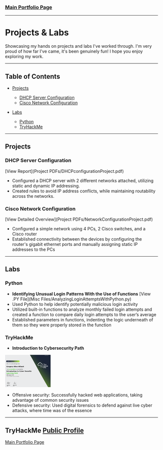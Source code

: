 ### [Main Portfolio Page](index.md) 

---
# Projects & Labs

Showcasing my hands on projects and labs I've worked through. I'm very proud of how far I've came, it's been genuinely fun! I hope you enjoy exploring my work. 

---

## Table of Contents
- [Projects](#projects)
  - [DHCP Server Configuration](#dhcp-server-configuration)
  - [Cisco Network Configuration](#cisco-network-configuration)

- [Labs](#labs)
  - [Python](#python)
  - [TryHackMe](#tryhackme)

---

## Projects
### DHCP Server Configuration
[View Report](Project PDFs/DHCPconfigurationProject.pdf)
- Configured a DHCP server with 2 different networks attached, utilizing static and dynamic IP addressing.
- Created rules to avoid IP address conflicts, while maintaining routability across the networks.

### Cisco Network Configuration 
[View Detailed Overview](Project PDFs/NetworkConfigurationProject.pdf) <!-- Consider changing wording from diagram to report depending on what I'm showcasing -->
   - Configured a simple network using 4 PCs, 2 Cisco switches, and a Cisco router
   - Established connectivity between the devices by configuring the router's gigabit ethernet ports and manually assigning static IP addresses to the PCs 

---

## Labs

### Python 
   - **Identifying Unusual Login Patterns With the Use of Functions**
 [View .PY File](Misc Files/AnalyzingLoginAttemptsWithPython.py)
 - Used Python to help identify potentially malicious login activity
 - Utilized built-in functions to analyze monthly failed login attempts and created a function to compare daily login attempts to the user’s average
 - Established parameters in functions, indenting the logic underneath of them so they were properly stored in the function

### TryHackMe
   - **Introduction to Cybersecurity Path**  <a href="Images/IntrotoCyberSecurityTHMCertificate.png" target="_blank">
  <img src="Images/IntrotoCyberSecurityTHMCertificate.png" alt="TryHackMe Intro to Cyber Security Certificate" width="150" />
</a>

  - Offensive security: Successfully hacked web applications, taking advantage of common security issues
  - Defensive security: Used digital forensics to defend against live cyber attacks, where time was of the essence

--- 

## TryHackMe <a href="https://tryhackme.com/r/p/Gahilbe91" target="_blank">Public Profile</a>
[Main Portfolio Page](index.md)
